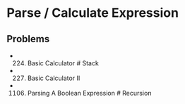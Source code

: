 # Parse / Calculate Expression

## Problems
- 224. Basic Calculator                    # Stack
- 227. Basic Calculator II
- 1106. Parsing A Boolean Expression       # Recursion